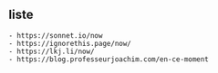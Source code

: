 ## liste
	- https://sonnet.io/now
	- https://ignorethis.page/now/
	- https://lkj.li/now/
	- https://blog.professeurjoachim.com/en-ce-moment